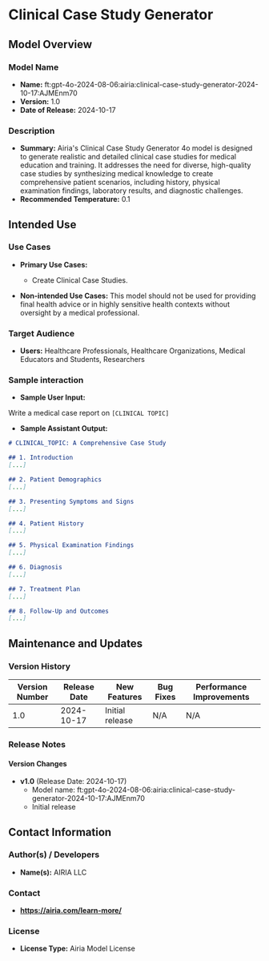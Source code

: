 # Clinical Case Study Generator

## Model Overview

### Model Name

- **Name:**  ft:gpt-4o-2024-08-06:airia:clinical-case-study-generator-2024-10-17:AJMEnm70
- **Version:** 1.0
- **Date of Release:** 2024-10-17

### Description

- **Summary:** Airia's Clinical Case Study Generator 4o model is designed to generate realistic and detailed clinical case studies for medical education and training. It addresses the need for diverse, high-quality case studies by synthesizing medical knowledge to create comprehensive patient scenarios, including history, physical examination findings, laboratory results, and diagnostic challenges.
- **Recommended Temperature:** 0.1

## Intended Use

### Use Cases

- **Primary Use Cases:**
  - Create Clinical Case Studies.

- **Non-intended Use Cases:** This model should not be used for providing final health advice or in highly sensitive health contexts without oversight by a medical professional.

### Target Audience

- **Users:** Healthcare Professionals, Healthcare Organizations, Medical Educators and Students, Researchers

### Sample interaction

- **Sample User Input:**

Write a medical case report on `[CLINICAL TOPIC]`

- **Sample Assistant Output:**

```markdown
# CLINICAL_TOPIC: A Comprehensive Case Study

## 1. Introduction
[...]

## 2. Patient Demographics
[...]

## 3. Presenting Symptoms and Signs
[...]

## 4. Patient History
[...]

## 5. Physical Examination Findings
[...]

## 6. Diagnosis
[...]

## 7. Treatment Plan
[...]

## 8. Follow-Up and Outcomes
[...]
```

## Maintenance and Updates

### Version History

| Version Number | Release Date | New Features                  | Bug Fixes                   | Performance Improvements     |
|----------------|--------------|-------------------------------|-----------------------------|------------------------------|
| 1.0            |  2024-10-17  | Initial release               |  N/A  | N/A |

### Release Notes

#### Version Changes

- **v1.0** (Release Date: 2024-10-17)
  - Model name: ft:gpt-4o-2024-08-06:airia:clinical-case-study-generator-2024-10-17:AJMEnm70
  - Initial release

## Contact Information

### Author(s) / Developers

- **Name(s):** AIRIA LLC

### Contact

- **https://airia.com/learn-more/**

### License

- **License Type:** Airia Model License
